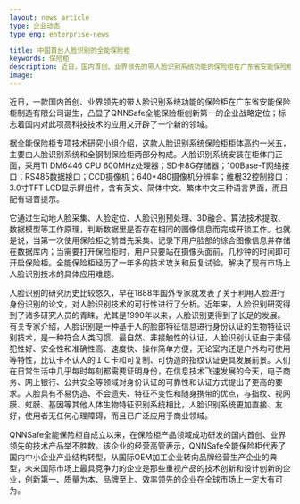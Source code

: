 ```yaml
---
layout: news_article
type: 企业动态
type_eng: enterprise-news

title: 中国首台人脸识别的全能保险柜
keywords: 保险柜
description: 近日，国内首创、业界领先的带人脸识别系统功能的保险柜在广东省安能保险柜制造公司诞生，凸显了QNNSafe全能保险柜创新第一的企业战略定位。
image: 
---
```

近日，一款国内首创、业界领先的带人脸识别系统功能的保险柜在广东省安能保险柜制造有限公司诞生，凸显了QNNSafe全能保险柜创新第一的企业战略定位；标志着国内对此项高科技技术的应用又开辟了一个新的领域。

据全能保险柜专项技术研究小组介绍，这款人脸识别系统保险柜柜体高约一米五，主要由人脸识别系统和全钢制保险柜两部分构成。人脸识别系统安装在柜体门正面，采用TI DM6446 CPU 600MHz处理器；SD卡8G存储器；100Base-T网络接口；RS485数据接口；CCD摄像机；640\*480摄像机分辨率；维根32控制接口；3.0寸TFT LCD显示屏组件，含有英文、简体中文、繁体中文三种语言界面，而且配有语音提示。

它通过生动地人脸采集、人脸定位、人脸识别预处理、3D融合、算法技术提取、数据模型等工作原理，判断数据里是否存在相同的图像信息而完成开锁工作。也就是说，当第一次使用保险柜之前首先采集、记录下用户脸部的综合图像信息并存储在数据库内；当需要打开保险柜时，用户只要站在摄像头面前，几秒钟的时间即可开启保险柜。全能保险柜经历了一年多的技术攻关和反复试验，解决了现有市场上人脸识别技术的具体应用难题。

人脸识别的研究历史比较悠久，早在1888年国外专家就发表了关于利用人脸进行身份识别的论文，对人脸识别技术的可行性进行了分析。近年来，人脸识别研究得到了诸多研究人员的青睐，尤其是1990年以来，人脸识别更得到了长足的发展。有关专家介绍，人脸识别是一种基于人的脸部特征信息进行身份认证的生物特征识别技术，是一种符合人类习惯、最自然、非接触性的认证，人脸识别认证由于非侵犯性好、安全性和准确性高、速度快、操作简单方便，无论室内还是户外均可使用等特性，比认卡不认人的ＩＣ卡和可复制、可伪造的指纹认证更具发展前景。人们在日常生活中几乎每时每刻都需要证明身份，在信息技术飞速发展的今天，电子商务、网上银行、公共安全等领域对身份认证的可靠性和认证方式提出了更高的要求。人脸具有不易伪造、不会遗失、特征不变性和随身携带的优点，与指纹、视网膜、虹膜、基因等其他人体生物特征识别系统相比，人脸识别系统更加直接、友好，使用者无任何心理障碍，而且已广泛应用于商业领域。

QNNSafe全能保险柜自成立以来，在保险柜产品领域成功研发的国内首创、业界领先的技术产品举不胜数。该企业的经营高管表示，QNNSafe全能保险柜代表了国内中小企业产业结构转型，从国际OEM加工企业转向品牌经营生产企业的典型，未来国际市场上最具竞争力的企业是那些重视产品的技术创新和设计创新的企业，创新第一、质量为本、品牌至上、效率领先的企业在全球市场上一定大有可为。
